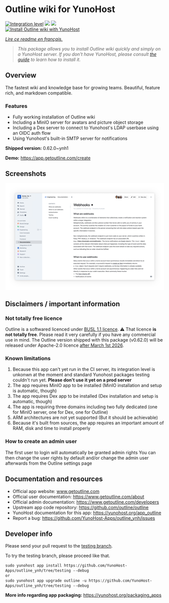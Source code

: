 <!--
N.B.: This README was automatically generated by https://github.com/YunoHost/apps/tree/master/tools/README-generator
It shall NOT be edited by hand.
-->

# Outline wiki for YunoHost

[![Integration level](https://dash.yunohost.org/integration/outline.svg)](https://dash.yunohost.org/appci/app/outline) ![](https://ci-apps.yunohost.org/ci/badges/outline.status.svg) ![](https://ci-apps.yunohost.org/ci/badges/outline.maintain.svg)  
[![Install Outline wiki with YunoHost](https://install-app.yunohost.org/install-with-yunohost.svg)](https://install-app.yunohost.org/?app=outline)

*[Lire ce readme en français.](./README_fr.md)*

> *This package allows you to install Outline wiki quickly and simply on a YunoHost server.
If you don't have YunoHost, please consult [the guide](https://yunohost.org/#/install) to learn how to install it.*

## Overview

The fastest wiki and knowledge base for growing teams. Beautiful, feature rich, and markdown compatible.

### Features

- Fully working installation of Outline wiki
- Including a MinIO server for avatars and picture object storage
- Including a Dex server to connect to Yunohost's LDAP userbase using an OIDC auth flow
- Using Yunohost's built-in SMTP server for notifications


**Shipped version:** 0.62.0~ynh1

**Demo:** https://app.getoutline.com/create

## Screenshots

![](./doc/screenshots/outline_screenshot.png)

## Disclaimers / important information

### Not totally free licence
Outline is a softwared licenced under [BUSL 1.1 licence](https://spdx.org/licenses/BUSL-1.1.html). 
⚠️ That licence **is not totally free**. Please read it very carefully if you have any commercial use in mind.
The Outline version shipped with this package (v0.62.0) will be released under Apache-2.0 licence [after March 1st 2026](https://github.com/outline/outline/blob/7216551164536e8abddfabc95b785ef5f8d51de7/LICENSE).

### Known limitations

1. Because this app can't yet run in the CI server, its integration level is unkonwn at the moment and standard Yunohost packages testing couldn't run yet. **Please don't use it yet on a prod server**
2. The app requires MinIO app to be installed (MinIO installation and setup is automatic, though)
3. The app requires Dex app to be installed (Dex installation and setup is automatic, though)
3. The app is requiring three domains including two fully dedicated (one for MinIO server, one for Dex, one for Outline)
4. ARM architectures are not yet supported (But it should be achievable)
6. Because it's built from sources, the app requires an important amount of RAM, disk and time to install properly


### How to create an admin user

The first user to login will automatically be granted admin rights
You can then change the user rights by default and/or change the admin user afterwards from the Outline settings page
## Documentation and resources

* Official app website: www.getoutline.com
* Official user documentation: https://www.getoutline.com/about
* Official admin documentation: https://www.getoutline.com/developers
* Upstream app code repository: https://github.com/outline/outline
* YunoHost documentation for this app: https://yunohost.org/app_outline
* Report a bug: https://github.com/YunoHost-Apps/outline_ynh/issues

## Developer info

Please send your pull request to the [testing branch](https://github.com/YunoHost-Apps/outline_ynh/tree/testing).

To try the testing branch, please proceed like that.
```
sudo yunohost app install https://github.com/YunoHost-Apps/outline_ynh/tree/testing --debug
or
sudo yunohost app upgrade outline -u https://github.com/YunoHost-Apps/outline_ynh/tree/testing --debug
```

**More info regarding app packaging:** https://yunohost.org/packaging_apps